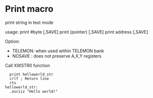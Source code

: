 # Print macro

print string in text mode

usage:
    print #byte [,SAVE]
    print (pointer) [,SAVE]
    print address [,SAVE]

Option:

- TELEMON: when used within TELEMON bank
- NOSAVE : does not preserve A,X,Y registers

Call XWSTR0 function

```ca65
  print helloworld_str
  crlf ; Return line
  rts
helloworld_str:
  .asciiz "Hello world!"
```

